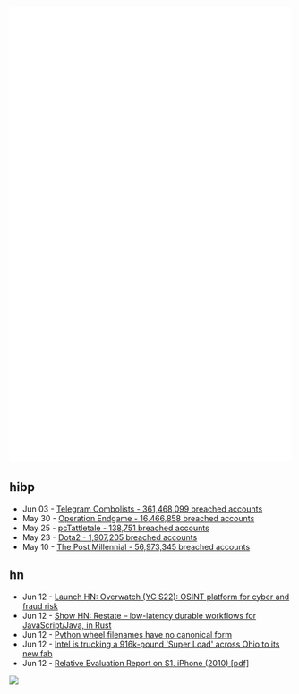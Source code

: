 ![Metrics](https://raw.githubusercontent.com/phixion/phixion/master/metrics.svg)

## hibp

<!--
for https://github.com/phixion/phixion/blob/main/.github/workflows/feeds.yml
-->
<!--START_SECTION:haveibeenpwnd-->
- Jun 03 - [Telegram Combolists - 361,468,099 breached accounts](https://haveibeenpwned.com/PwnedWebsites#Combolists%20Posted%20to%20Telegram)
- May 30 - [Operation Endgame - 16,466,858 breached accounts](https://haveibeenpwned.com/PwnedWebsites#OperationEndgame)
- May 25 - [pcTattletale - 138,751 breached accounts](https://haveibeenpwned.com/PwnedWebsites#pcTattletale)
- May 23 - [Dota2 - 1,907,205 breached accounts](https://haveibeenpwned.com/PwnedWebsites#Dota2)
- May 10 - [The Post Millennial - 56,973,345 breached accounts](https://haveibeenpwned.com/PwnedWebsites#ThePostMillennial)
<!--END_SECTION:haveibeenpwnd-->

## hn

<!--
for https://github.com/phixion/phixion/blob/main/.github/workflows/feeds.yml
-->
<!--START_SECTION:hn-->
- Jun 12 - [Launch HN: Overwatch (YC S22): OSINT platform for cyber and fraud risk](https://news.ycombinator.com/item?id=40659236)
- Jun 12 - [Show HN: Restate – low-latency durable workflows for JavaScript/Java, in Rust](https://restate.dev/)
- Jun 12 - [Python wheel filenames have no canonical form](https://blog.yossarian.net/2024/06/12/Python-wheel-filenames-have-no-canonical-form)
- Jun 12 - [Intel is trucking a 916k-pound 'Super Load' across Ohio to its new fab](https://www.tomshardware.com/pc-components/cpus/intel-is-trucking-a-916000-pound-super-load-across-ohio-to-its-new-fab-spawning-road-closures-over-nine-days)
- Jun 12 - [Relative Evaluation Report on S1, iPhone (2010) [pdf]](https://ia600908.us.archive.org/30/items/436142-samsung-relative-evaluation-report-on-s1-iphone/436142-samsung-relative-evaluation-report-on-s1-iphone.pdf)
<!--END_SECTION:hn-->

<!--
for https://yhype.me
-->
![](https://hit.yhype.me/github/profile?user_id=13013670)
